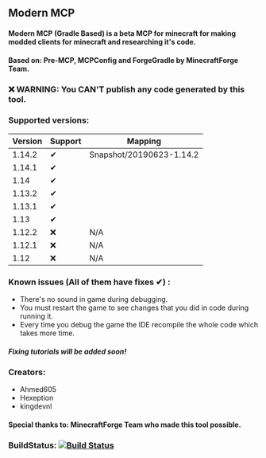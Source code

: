
## Modern MCP

#### Modern MCP (Gradle Based) is a beta MCP for minecraft for making modded clients for minecraft and researching it's code.

#### Based on: Pre-MCP, MCPConfig and ForgeGradle by MinecraftForge Team.

### ❌ WARNING: You CAN'T publish any code generated by this tool.
 
### Supported versions:

| Version     | Support | Mapping |
| ---      | ---       | ---       |
| 1.14.2 | ✔         | Snapshot/20190623-1.14.2 |
| 1.14.1     | ✔       |  |
| 1.14 | ✔     |  |
| 1.13.2 | ✔   |  |
| 1.13.1 | ✔    |  |
| 1.13 | ✔    |  |
| 1.12.2 | ❌    | N/A |
| 1.12.1 | ❌    | N/A |
| 1.12 | ❌    | N/A |

### Known issues (All of them have fixes ✔) :

* There's no sound in game during debugging.
* You must restart the game to see changes that you did in code during running it.
* Every time you debug the game the IDE recompile the whole code which takes more time.

##### Fixing tutorials will be added soon!

### Creators:

* Ahmed605
* Hexeption
* kingdevnl

#### Special thanks to: **MinecraftForge** Team who made this tool possible.

### BuildStatus: [![Build Status](https://travis-ci.org/ahmed605/Modern-MCP.svg?branch=master)](https://travis-ci.org/ahmed605/Modern-MCP)
